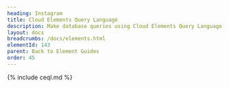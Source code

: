 ```yaml
---
heading: Instagram
title: Cloud Elements Query Language
description: Make database queries using Cloud Elements Query Language.
layout: docs
breadcrumbs: /docs/elements.html
elementId: 143
parent: Back to Element Guides
order: 45
---
```


{% include ceql.md %}
